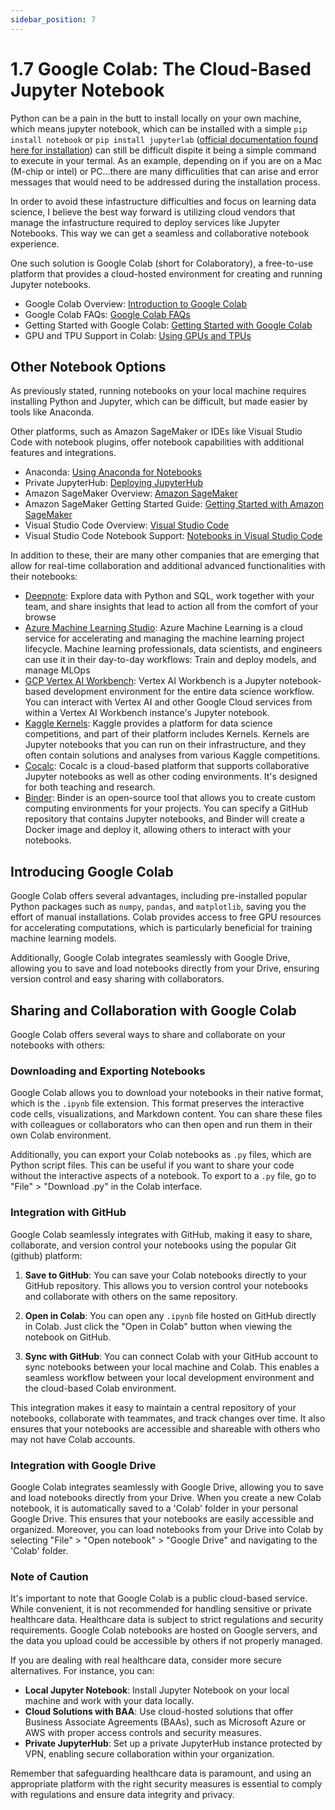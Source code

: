```yaml
---
sidebar_position: 7
---
```


# 1.7 Google Colab: The Cloud-Based Jupyter Notebook

Python can be a pain in the butt to install locally on your own machine, which means jupyter notebook, which can be installed with a simple `pip install notebook` or `pip install jupyterlab` ([official documentation found here for installation](https://jupyter.org/install)) can still be difficult dispite it being a simple command to execute in your termal. As an example, depending on if you are on a Mac (M-chip or intel) or PC...there are many difficulities that can arise and error messages that would need to be addressed during the installation process. 

In order to avoid these infastructure difficulties and focus on learning data science, I believe the best way forward is utilizing cloud vendors that manage the infastructure required to deploy  services like Jupyter Notebooks. This way we can get a seamless and collaborative notebook experience. 

One such solution is Google Colab (short for Colaboratory), a free-to-use platform that provides a cloud-hosted environment for creating and running Jupyter notebooks.

- Google Colab Overview: [Introduction to Google Colab](https://colab.research.google.com/notebooks/intro.ipynb)
- Google Colab FAQs: [Google Colab FAQs](https://research.google.com/colaboratory/faq.html)
- Getting Started with Google Colab: [Getting Started with Google Colab](https://towardsdatascience.com/getting-started-with-google-colab-f2fff97f594c)
- GPU and TPU Support in Colab: [Using GPUs and TPUs](https://colab.research.google.com/notebooks/gpu.ipynb)


## Other Notebook Options

As previously stated, running notebooks on your local machine requires installing Python and Jupyter, which can be difficult, but made easier by tools like Anaconda. 

Other platforms, such as Amazon SageMaker or IDEs like Visual Studio Code with notebook plugins, offer notebook capabilities with additional features and integrations.

- Anaconda: [Using Anaconda for Notebooks](https://docs.anaconda.com/ae-notebooks/user-guide/basic-tasks/apps/jupyter/index.html)
- Private JupyterHub: [Deploying JupyterHub](https://jupyter.org/hub)
- Amazon SageMaker Overview: [Amazon SageMaker](https://aws.amazon.com/sagemaker/)
- Amazon SageMaker Getting Started Guide: [Getting Started with Amazon SageMaker](https://docs.aws.amazon.com/sagemaker/latest/dg/whatis.html)
- Visual Studio Code Overview: [Visual Studio Code](https://code.visualstudio.com/)
- Visual Studio Code Notebook Support: [Notebooks in Visual Studio Code](https://code.visualstudio.com/blogs/2021/11/08/custom-notebooks)

In addition to these, their are many other companies that are emerging that allow for real-time collaboration and additional advanced functionalities with their notebooks: 
  - [Deepnote](https://deepnote.com/): Explore data with Python and SQL, work together with your team, and share insights that lead to action all from the comfort of your browse
  - [Azure Machine Learning Studio](https://ml.azure.com/): Azure Machine Learning is a cloud service for accelerating and managing the machine learning project lifecycle. Machine learning professionals, data scientists, and engineers can use it in their day-to-day workflows: Train and deploy models, and manage MLOps
  - [GCP Vertex AI Workbench](https://cloud.google.com/vertex-ai/docs/workbench/managed/introduction): Vertex AI Workbench is a Jupyter notebook-based development environment for the entire data science workflow. You can interact with Vertex AI and other Google Cloud services from within a Vertex AI Workbench instance's Jupyter notebook.
  - [Kaggle Kernels](https://www.kaggle.com/docs/notebooks): Kaggle provides a platform for data science competitions, and part of their platform includes Kernels. Kernels are Jupyter notebooks that you can run on their infrastructure, and they often contain solutions and analyses from various Kaggle competitions.
  - [Cocalc](https://cocalc.com/features/jupyter-notebook): Cocalc is a cloud-based platform that supports collaborative Jupyter notebooks as well as other coding environments. It's designed for both teaching and research.
  - [Binder](https://mybinder.org/): Binder is an open-source tool that allows you to create custom computing environments for your projects. You can specify a GitHub repository that contains Jupyter notebooks, and Binder will create a Docker image and deploy it, allowing others to interact with your notebooks.


## Introducing Google Colab

Google Colab offers several advantages, including pre-installed popular Python packages such as `numpy`, `pandas`, and `matplotlib`, saving you the effort of manual installations. Colab provides access to free GPU resources for accelerating computations, which is particularly beneficial for training machine learning models.

Additionally, Google Colab integrates seamlessly with Google Drive, allowing you to save and load notebooks directly from your Drive, ensuring version control and easy sharing with collaborators.

## Sharing and Collaboration with Google Colab

Google Colab offers several ways to share and collaborate on your notebooks with others:

### Downloading and Exporting Notebooks

Google Colab allows you to download your notebooks in their native format, which is the `.ipynb` file extension. This format preserves the interactive code cells, visualizations, and Markdown content. You can share these files with colleagues or collaborators who can then open and run them in their own Colab environment.

Additionally, you can export your Colab notebooks as `.py` files, which are Python script files. This can be useful if you want to share your code without the interactive aspects of a notebook. To export to a `.py` file, go to "File" > "Download .py" in the Colab interface.

### Integration with GitHub

Google Colab seamlessly integrates with GitHub, making it easy to share, collaborate, and version control your notebooks using the popular Git (github) platform:

1. **Save to GitHub**: You can save your Colab notebooks directly to your GitHub repository. This allows you to version control your notebooks and collaborate with others on the same repository.

2. **Open in Colab**: You can open any `.ipynb` file hosted on GitHub directly in Colab. Just click the "Open in Colab" button when viewing the notebook on GitHub.

3. **Sync with GitHub**: You can connect Colab with your GitHub account to sync notebooks between your local machine and Colab. This enables a seamless workflow between your local development environment and the cloud-based Colab environment.

This integration makes it easy to maintain a central repository of your notebooks, collaborate with teammates, and track changes over time. It also ensures that your notebooks are accessible and shareable with others who may not have Colab accounts.

### Integration with Google Drive

Google Colab integrates seamlessly with Google Drive, allowing you to save and load notebooks directly from your Drive. When you create a new Colab notebook, it is automatically saved to a 'Colab' folder in your personal Google Drive. This ensures that your notebooks are easily accessible and organized. Moreover, you can load notebooks from your Drive into Colab by selecting "File" > "Open notebook" > "Google Drive" and navigating to the 'Colab' folder.


### Note of Caution

It's important to note that Google Colab is a public cloud-based service. While convenient, it is not recommended for handling sensitive or private healthcare data. Healthcare data is subject to strict regulations and security requirements. Google Colab notebooks are hosted on Google servers, and the data you upload could be accessible by others if not properly managed.

If you are dealing with real healthcare data, consider more secure alternatives. For instance, you can:

- **Local Jupyter Notebook**: Install Jupyter Notebook on your local machine and work with your data locally.
- **Cloud Solutions with BAA**: Use cloud-hosted solutions that offer Business Associate Agreements (BAAs), such as Microsoft Azure or AWS with proper access controls and security measures.
- **Private JupyterHub**: Set up a private JupyterHub instance protected by VPN, enabling secure collaboration within your organization.

Remember that safeguarding healthcare data is paramount, and using an appropriate platform with the right security measures is essential to comply with regulations and ensure data integrity and privacy.
